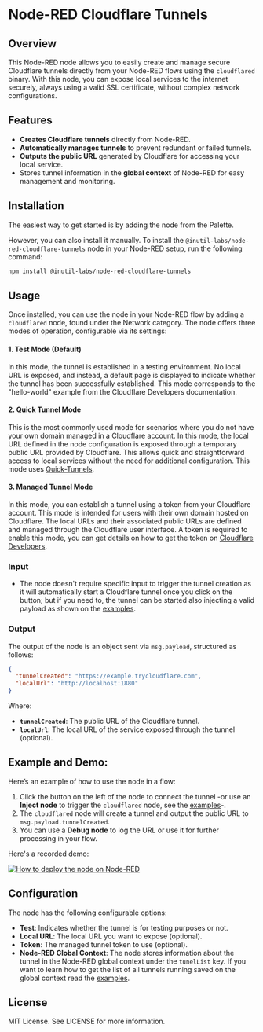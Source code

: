 # Node-RED Cloudflare Tunnels

## Overview

This Node-RED node allows you to easily create and manage secure Cloudflare tunnels directly from your Node-RED flows using the `cloudflared` binary. With this node, you can expose local services to the internet securely, always using a valid SSL certificate, without complex network configurations.

## Features

- **Creates Cloudflare tunnels** directly from Node-RED.
- **Automatically manages tunnels** to prevent redundant or failed tunnels.
- **Outputs the public URL** generated by Cloudflare for accessing your local service.
- Stores tunnel information in the **global context** of Node-RED for easy management and monitoring.

## Installation

The easiest way to get started is by adding the node from the Palette.

However, you can also install it manually. To install the `@inutil-labs/node-red-cloudflare-tunnels` node in your Node-RED setup, run the following command:

```bash
npm install @inutil-labs/node-red-cloudflare-tunnels
```

## Usage

Once installed, you can use the node in your Node-RED flow by adding a `cloudflared` node, found under the Network category. The node offers three modes of operation, configurable via its settings:

#### 1. Test Mode (Default)

In this mode, the tunnel is established in a testing environment. No local URL is exposed, and instead, a default page is displayed to indicate whether the tunnel has been successfully established. This mode corresponds to the "hello-world" example from the Cloudflare Developers documentation.

#### 2. Quick Tunnel Mode

This is the most commonly used mode for scenarios where you do not have your own domain managed in a Cloudflare account. In this mode, the local URL defined in the node configuration is exposed through a temporary public URL provided by Cloudflare. This allows quick and straightforward access to local services without the need for additional configuration. This mode uses [Quick-Tunnels](https://developers.cloudflare.com/cloudflare-one/connections/connect-networks/do-more-with-tunnels/trycloudflare/).

#### 3. Managed Tunnel Mode

In this mode, you can establish a tunnel using a token from your Cloudflare account. This mode is intended for users with their own domain hosted on Cloudflare. The local URLs and their associated public URLs are defined and managed through the Cloudflare user interface. A token is required to enable this mode, you can get details on how to get the token on [Cloudflare Developers](https://developers.cloudflare.com/cloudflare-one/connections/connect-networks/configure-tunnels/remote-management/).

### Input

- The node doesn't require specific input to trigger the tunnel creation as it will automatically start a Cloudflare tunnel once you click on the button; but if you need to, the tunnel can be started also injecting a valid payload as shown on the [examples](https://github.com/inUtil-info/node-red-cloudflared/tree/main/examples).

### Output

The output of the node is an object sent via `msg.payload`, structured as follows:

```json
{
  "tunnelCreated": "https://example.trycloudflare.com",
  "localUrl": "http://localhost:1880"
}
```

Where:

- **`tunnelCreated`**: The public URL of the Cloudflare tunnel.
- **`localUrl`**: The local URL of the service exposed through the tunnel (optional).

## Example and Demo:

Here’s an example of how to use the node in a flow:

1. Click the button on the left of the node to connect the tunnel -or use an **Inject node** to trigger the `cloudflared` node, see the [examples](https://github.com/inUtil-info/node-red-cloudflared/tree/main/examples)-.
2. The `cloudflared` node will create a tunnel and output the public URL to `msg.payload.tunnelCreated`.
3. You can use a **Debug node** to log the URL or use it for further processing in your flow.

Here's a recorded demo:

[![How to deploy the node on Node-RED](https://img.youtube.com/vi/cmbks73w4Ho/0.jpg)](https://youtu.be/cmbks73w4Ho)

## Configuration

The node has the following configurable options:

- **Test**: Indicates whether the tunnel is for testing purposes or not.
- **Local URL**: The local URL you want to expose (optional).
- **Token**: The managed tunnel token to use (optional).
- **Node-RED Global Context**: The node stores information about the tunnel in the Node-RED global context under the `tunelList` key. If you want to learn how to get the list of all tunnels running saved on the global context read the [examples](https://github.com/inUtil-info/node-red-cloudflared/tree/main/examples).

## License

MIT License. See LICENSE for more information.
